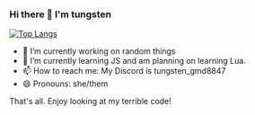 ### Hi there 👋 I'm tungsten

[![Top Langs](https://github-readme-stats.vercel.app/api/top-langs/?username=tungstengmd)](https://github.com/anuraghazra/github-readme-stats)

- 🔭 I’m currently working on random things
- 🌱 I’m currently learning JS and am planning on learning Lua.
- 📫 How to reach me: My Discord is tungsten_gmd8847
- 😄 Pronouns: she/them

That's all. Enjoy looking at my terrible code!
